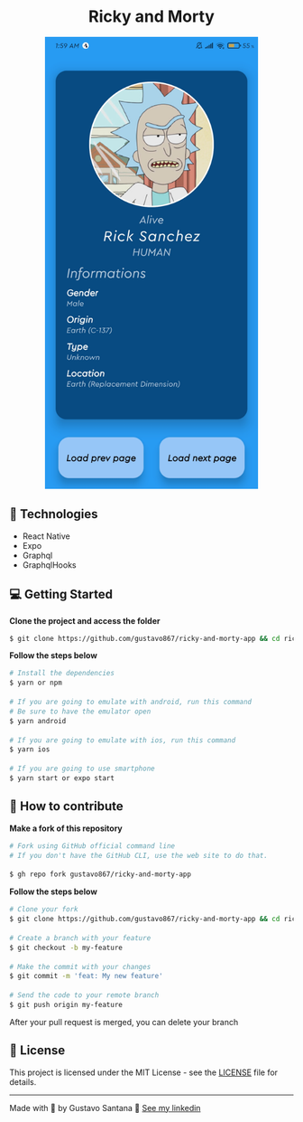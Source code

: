<div align="center">
<h1>Ricky and Morty</h1>
<img src="./.github/screen1.jpg" height="800"></img>
</div>

## 🚀 Technologies

- React Native
- Expo
- Graphql
- GraphqlHooks

## 💻 Getting Started

**Clone the project and access the folder**

```bash
$ git clone https://github.com/gustavo867/ricky-and-morty-app && cd ricky-and-morty-app
```

**Follow the steps below**

```bash
# Install the dependencies
$ yarn or npm

# If you are going to emulate with android, run this command
# Be sure to have the emulator open
$ yarn android

# If you are going to emulate with ios, run this command
$ yarn ios

# If you are going to use smartphone
$ yarn start or expo start
```

## 🤔 How to contribute

**Make a fork of this repository**

```bash
# Fork using GitHub official command line
# If you don't have the GitHub CLI, use the web site to do that.

$ gh repo fork gustavo867/ricky-and-morty-app
```

**Follow the steps below**

```bash
# Clone your fork
$ git clone https://github.com/gustavo867/ricky-and-morty-app && cd ricky-and-morty-app

# Create a branch with your feature
$ git checkout -b my-feature

# Make the commit with your changes
$ git commit -m 'feat: My new feature'

# Send the code to your remote branch
$ git push origin my-feature
```

After your pull request is merged, you can delete your branch

## 📝 License

This project is licensed under the MIT License - see the [LICENSE](LICENSE) file for details.

---

Made with 💜 by Gustavo Santana 👋 [See my linkedin](https://www.linkedin.com/in/gustavo-santana-83ba611a6/)

